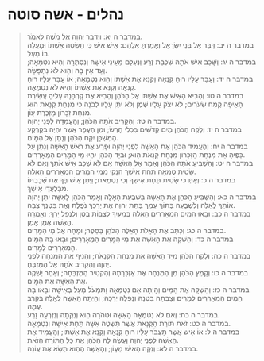 # נהלים - אשה סוטה

> במדבר ה יא: וַיְדַבֵּר יְהוָה אֶל מֹשֶׁה לֵּאמֹר.  
> במדבר ה יב: דַּבֵּר אֶל בְּנֵי יִשְׂרָאֵל וְאָמַרְתָּ אֲלֵהֶם:  אִישׁ אִישׁ כִּי תִשְׂטֶה אִשְׁתּוֹ וּמָעֲלָה בוֹ מָעַל.  
> במדבר ה יג: וְשָׁכַב אִישׁ אֹתָהּ שִׁכְבַת זֶרַע וְנֶעְלַם מֵעֵינֵי אִישָׁהּ וְנִסְתְּרָה וְהִיא נִטְמָאָה; וְעֵד אֵין בָּהּ וְהִוא לֹא נִתְפָּשָׂה.  
> במדבר ה יד: וְעָבַר עָלָיו רוּחַ קִנְאָה וְקִנֵּא אֶת אִשְׁתּוֹ וְהִוא נִטְמָאָה; אוֹ עָבַר עָלָיו רוּחַ קִנְאָה וְקִנֵּא אֶת אִשְׁתּוֹ וְהִיא לֹא נִטְמָאָה.  
> במדבר ה טו: וְהֵבִיא הָאִישׁ אֶת אִשְׁתּוֹ אֶל הַכֹּהֵן וְהֵבִיא אֶת קָרְבָּנָהּ עָלֶיהָ עֲשִׂירִת הָאֵיפָה קֶמַח שְׂעֹרִים; לֹא יִצֹק עָלָיו שֶׁמֶן וְלֹא יִתֵּן עָלָיו לְבֹנָה כִּי מִנְחַת קְנָאֹת הוּא מִנְחַת זִכָּרוֹן מַזְכֶּרֶת עָוֹן.  
> במדבר ה טז: וְהִקְרִיב אֹתָהּ הַכֹּהֵן; וְהֶעֱמִדָהּ לִפְנֵי יְהוָה.  
> במדבר ה יז: וְלָקַח הַכֹּהֵן מַיִם קְדֹשִׁים בִּכְלִי חָרֶשׂ; וּמִן הֶעָפָר אֲשֶׁר יִהְיֶה בְּקַרְקַע הַמִּשְׁכָּן יִקַּח הַכֹּהֵן וְנָתַן אֶל הַמָּיִם.  
> במדבר ה יח: וְהֶעֱמִיד הַכֹּהֵן אֶת הָאִשָּׁה לִפְנֵי יְהוָה וּפָרַע אֶת רֹאשׁ הָאִשָּׁה וְנָתַן עַל כַּפֶּיהָ אֵת מִנְחַת הַזִּכָּרוֹן מִנְחַת קְנָאֹת הִוא; וּבְיַד הַכֹּהֵן יִהְיוּ מֵי הַמָּרִים הַמְאָרְרִים.  
> במדבר ה יט: וְהִשְׁבִּיעַ אֹתָהּ הַכֹּהֵן וְאָמַר אֶל הָאִשָּׁה אִם לֹא שָׁכַב אִישׁ אֹתָךְ וְאִם לֹא שָׂטִית טֻמְאָה תַּחַת אִישֵׁךְ הִנָּקִי מִמֵּי הַמָּרִים הַמְאָרְרִים הָאֵלֶּה.  
> במדבר ה כ: וְאַתְּ כִּי שָׂטִית תַּחַת אִישֵׁךְ וְכִי נִטְמֵאת; וַיִּתֵּן אִישׁ בָּךְ אֶת שְׁכָבְתּוֹ מִבַּלְעֲדֵי אִישֵׁךְ.  
> במדבר ה כא: וְהִשְׁבִּיעַ הַכֹּהֵן אֶת הָאִשָּׁה בִּשְׁבֻעַת הָאָלָה וְאָמַר הַכֹּהֵן לָאִשָּׁה יִתֵּן יְהוָה אוֹתָךְ לְאָלָה וְלִשְׁבֻעָה בְּתוֹךְ עַמֵּךְ בְּתֵת יְהוָה אֶת יְרֵכֵךְ נֹפֶלֶת וְאֶת בִּטְנֵךְ צָבָה.  
> במדבר ה כב: וּבָאוּ הַמַּיִם הַמְאָרְרִים הָאֵלֶּה בְּמֵעַיִךְ לַצְבּוֹת בֶּטֶן וְלַנְפִּל יָרֵךְ; וְאָמְרָה הָאִשָּׁה אָמֵן אָמֵן.  
> במדבר ה כג: וְכָתַב אֶת הָאָלֹת הָאֵלֶּה הַכֹּהֵן בַּסֵּפֶר; וּמָחָה אֶל מֵי הַמָּרִים.  
> במדבר ה כד: וְהִשְׁקָה אֶת הָאִשָּׁה אֶת מֵי הַמָּרִים הַמְאָרְרִים; וּבָאוּ בָהּ הַמַּיִם הַמְאָרְרִים לְמָרִים.  
> במדבר ה כה: וְלָקַח הַכֹּהֵן מִיַּד הָאִשָּׁה אֵת מִנְחַת הַקְּנָאֹת; וְהֵנִיף אֶת הַמִּנְחָה לִפְנֵי יְהוָה וְהִקְרִיב אֹתָהּ אֶל הַמִּזְבֵּחַ.  
> במדבר ה כו: וְקָמַץ הַכֹּהֵן מִן הַמִּנְחָה אֶת אַזְכָּרָתָהּ וְהִקְטִיר הַמִּזְבֵּחָה; וְאַחַר יַשְׁקֶה אֶת הָאִשָּׁה אֶת הַמָּיִם.  
> במדבר ה כז: וְהִשְׁקָהּ אֶת הַמַּיִם וְהָיְתָה אִם נִטְמְאָה וַתִּמְעֹל מַעַל בְּאִישָׁהּ וּבָאוּ בָהּ הַמַּיִם הַמְאָרְרִים לְמָרִים וְצָבְתָה בִטְנָהּ וְנָפְלָה יְרֵכָהּ; וְהָיְתָה הָאִשָּׁה לְאָלָה בְּקֶרֶב עַמָּהּ.  
> במדבר ה כח: וְאִם לֹא נִטְמְאָה הָאִשָּׁה וּטְהֹרָה הִוא וְנִקְּתָה וְנִזְרְעָה זָרַע.  
> במדבר ה כט: זֹאת תּוֹרַת הַקְּנָאֹת אֲשֶׁר תִּשְׂטֶה אִשָּׁה תַּחַת אִישָׁהּ וְנִטְמָאָה.  
> במדבר ה ל: אוֹ אִישׁ אֲשֶׁר תַּעֲבֹר עָלָיו רוּחַ קִנְאָה וְקִנֵּא אֶת אִשְׁתּוֹ; וְהֶעֱמִיד אֶת הָאִשָּׁה לִפְנֵי יְהוָה וְעָשָׂה לָהּ הַכֹּהֵן אֵת כָּל הַתּוֹרָה הַזֹּאת.  
> במדבר ה לא: וְנִקָּה הָאִישׁ מֵעָוֹן; וְהָאִשָּׁה הַהִוא תִּשָּׂא אֶת עֲוֹנָהּ.   
 

